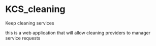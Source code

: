 # KCS_cleaning
Keep cleaning services

this is a web application that will allow cleaning providers to manager service requests
